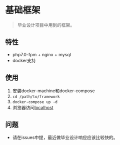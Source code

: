 # 基础框架

> 毕业设计项目中用到的框架。

## 特性

- php7.0-fpm + nginx + mysql
- docker支持

## 使用

1. 安装docker-machine和docker-compose
2. `cd /path/to/framework`
3. `docker-compose up -d`
4. 浏览器访问[localhost](localhost)

## 问题

- 请在issues中提，最近做毕业设计响应应该比较快的。
